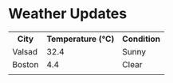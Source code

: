 # Weather Updates

<!-- WEATHER-UPDATE-START -->
<table><tr><th>City</th><th>Temperature (°C)</th><th>Condition</th></tr><tr><td>Valsad</td><td>32.4</td><td>Sunny</td></tr><tr><td>Boston</td><td>4.4</td><td>Clear</td></tr><tr><td></td><td></td><td></td></tr></table>
<!-- WEATHER-UPDATE-END -->

